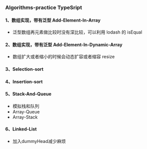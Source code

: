 ### Algorithms-practice TypeSript

#### 1、数组实现，带有泛型 Add-Element-In-Array

- 泛型数组再元素做比较时没有深比较，可以利用 lodash 的 isEqual

#### 2、数组实现，带有泛型 Add-Element-In-Dynamic-Array

- 数组扩大或者缩小的时候会动态扩容或者缩容 resize

#### 3、Selection-sort

#### 4、Insertion-sort

#### 5、Stack-And-Queue

- 模拟栈和队列
- Array-Queue
- Array-Stack

#### 6、Linked-List
- 加入dummyHead减少麻烦